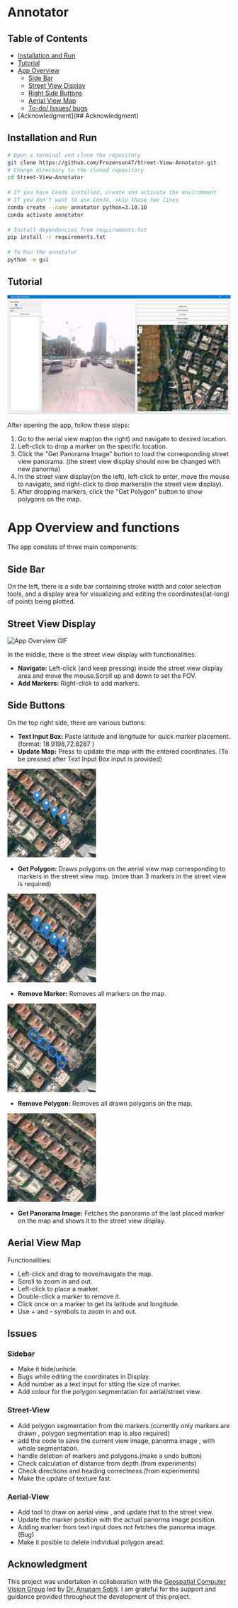 # Annotator

## Table of Contents
- [Installation and Run](#installation-and-run)
- [Tutorial](#tutorial)
- [App Overview](#app-overview)
  - [Side Bar](#side-bar)
  - [Street View Display](#street-view-display)
  - [Right Side Buttons](#right-side-buttons)
  - [Aerial View Map](#aerial-view-map)
  - [To-do/ Issues/ bugs](#Issues)
- [Acknowledgment](## Acknowledgment)

## Installation and Run

```bash
# Open a terminal and clone the repository
git clone https://github.com/Frozensun47/Street-View-Annotator.git
# Change directory to the cloned repository
cd Street-View-Annotator

# If you have Conda installed, create and activate the environment
# If you don't want to use Conda, skip these two lines
conda create --name annotator python=3.10.10
conda activate annotator

# Install dependencies from requirements.txt
pip install -r requirements.txt

# To Run the annotator
python -m gui
```
## Tutorial
![App Overview Image](utils/Readme/App_full_image.png)

After opening the app, follow these steps:

1. Go to the aerial view map(on the right) and navigate to desired location.
2. Left-click to drop a marker on the  specific location.
3. Click the "Get Panorama Image" button to load the corresponding street view panorama.
    (the street view display should now be changed with new panorma)
4. In the street view display(on the left), left-click to enter, move the mouse to navigate, and right-click to drop markers(in the street view display).
5. After dropping markers, click the "Get Polygon" button to show polygons on the map.


# App Overview and functions

The app consists of three main components:

## Side Bar
On the left, there is a side bar containing stroke width and color selection tools, and a display area for visualizing and editing the coordinates(lat-long) of points being plotted.

## Street View Display

<img src="https://github.com/Frozensun47/Street-View-Annotator/blob/main/utils/Readme/street_view_marker.gif" alt="App Overview GIF" width="400" height="200">

In the middle, there is the street view display with functionalities:

- **Navigate:** Left-click (and keep pressing) inside the street view display area and move the mouse.Scroll up and down to set the FOV.
- **Add Markers:** Right-click to add markers.

## Side Buttons
On the top right side, there are various buttons:

- **Text Input Box:** Paste latitude and longitude for quick marker placement. (format: 18.9198,72.8287 )
- **Update Map:** Press to update the map with the entered coordinates. (To be pressed after Text Input Box input is provided)

<img src="https://github.com/Frozensun47/Street-View-Annotator/blob/main/utils/Readme/markers.png" alt="markers" width="200" height="200">

- **Get Polygon:** Draws polygons on the aerial view map corresponding to markers in the street view map. (more than 3 markers in the street view is required)

<img src="https://github.com/Frozensun47/Street-View-Annotator/blob/main/utils/Readme/aerial_polygon-marker.png" alt="polygon" width="200" height="200">

- **Remove Marker:** Removes all markers on the map.

<img src="https://github.com/Frozensun47/Street-View-Annotator/blob/main/utils/Readme/Aerial_view_polygon.png" alt="remove_marker" width="200" height="200">

- **Remove Polygon:** Removes all drawn polygons on the map.

<img src="https://github.com/Frozensun47/Street-View-Annotator/blob/main/utils/Readme/remove_polygon.png" alt="remove_polygon" width="200" height="200">

- **Get Panorama Image:** Fetches the panorama of the last placed marker on the map and shows it to the street view display.


## Aerial View Map
Functionalities:

- Left-click and drag to move/navigate the map.
- Scroll to zoom in and out.
- Left-click to place a marker.
- Double-click a marker to remove it.
- Click once on a marker to get its latitude and longitude.
- Use + and - symbols to zoom in and out.

## Issues
### Sidebar
  - Make it hide/unhide.
  - Bugs while editing the coordinates in Display.
  - Add number as a text input for stting the size of marker.
  - Add colour for the polygon segmentation for aerial/street view.

### Street-View
  - Add polygon segmentation from the markers.(currently only markers are drawn , polygon segmentation map is also required)
  - add the code to save the current view image, panorma image , with whole segmentation.
  - handle deletion of markers and polygons.(make a undo button)
  - Check calculation of distance from depth.(from experiments)
  - Check directions and heading correctness.(from experiments)
  - Make the update of texture fast.

### Aerial-View
  - Add tool to draw on aerial view , and update that to the street view.
  - Update the marker position with the actual panorma image position.
  - Adding marker from text input does not fetches the panorma image. (Bug)
  - Make it posible to delete individual polygon aread.

## Acknowledgment
This project was undertaken in collaboration with the [Geospatial Computer Vision Group](https://anupamsobti.github.io/geospatial-computer-vision/) led by [Dr. Anupam Sobti](https://anupamsobti.github.io/). I am grateful for the support and guidance provided throughout the development of this project.